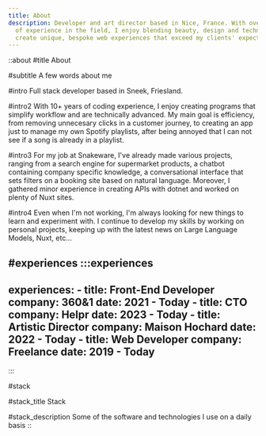 ```yaml
---
title: About
description: Developer and art director based in Nice, France. With over 6 years
  of experience in the field, I enjoy blending beauty, design and technology to
  create unique, bespoke web experiences that exceed my clients' expectations.
---
```


::about
#title
About

#subtitle
A few words about me

#intro
Full stack developer based in Sneek, Friesland.

#intro2
With 10+ years of coding experience, I enjoy creating programs that simplify workflow and are technically advanced. My main goal is efficiency, from removing unnecesary clicks in a customer journey, to creating an app just to manage my own Spotify playlists, after being annoyed that I can not see if a song is already in a playlist. 

#intro3
For my job at Snakeware, I've already made various projects, ranging from a search engine for supermarket products, a chatbot containing company specific knowledge, a conversational interface that sets filters on a booking site based on natural language. Moreover, I gathered minor experience in creating APIs with dotnet and worked on plenty of Nuxt sites. 

#intro4
Even when I'm not working, I'm always looking for new things to learn and experiment with. I continue to develop my skills by working on personal projects, keeping up with the latest news on Large Language Models, Nuxt, etc...

#experiences
  :::experiences
  ---
  experiences:
    - title: Front-End Developer
      company: 360&1
      date: 2021 - Today
    - title: CTO
      company: Helpr
      date: 2023 - Today
    - title: Artistic Director
      company: Maison Hochard
      date: 2022 - Today
    - title: Web Developer
      company: Freelance
      date: 2019 - Today
  ---
  :::

#stack

#stack_title
Stack

#stack_description
Some of the software and technologies I use on a daily basis
::
